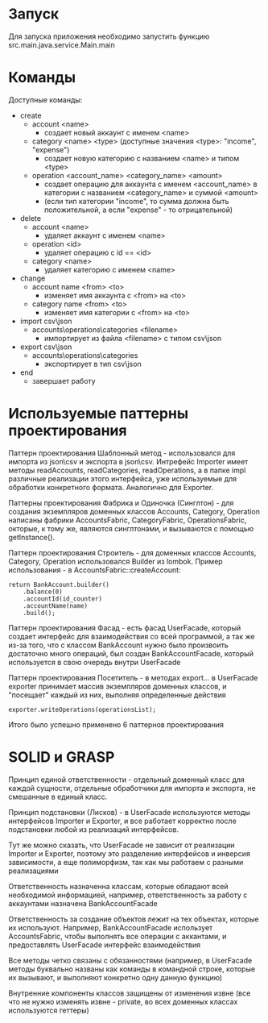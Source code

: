 # Запуск

Для запуска приложения необходимо запустить функцию src.main.java.service.Main.main

# Команды


Доступные команды:

- create
    - account \<name\> 
        - создает новый аккаунт с именем \<name\>
    - category \<name\> \<type\> (доступные значения \<type\>: "income", "expense")
        - создает новую категорию с названием \<name\> и типом \<type\>
    - operation \<account_name\> \<category_name\> \<amount\>
        - создает операцию для аккаунта с именем \<account_name\> в категории с названием \<category_name\> и суммой \<amount\> 
        - (если тип категории "income", то сумма должна быть положительной, а если "expense" - то отрицательной)
- delete
    - account \<name\>
        - удаляет аккаунт с именем \<name\>
    - operation \<id\>
        - удаляет операцию с id == \<id\>
    - category \<name\>
        - удаляет категорию с именем \<name\>
- change
    - account name \<from\> \<to\>
        - изменяет имя аккаунта с \<from\> на \<to\>
    - category name \<from\> \<to\>
        - изменяет имя категории с \<from\> на \<to\>
- import csv\\json
    - accounts\\operations\\categories \<filename\>
        - импортирует из файла \<filename\> с типом csv\\json
- export csv\\json
    - accounts\\operations\\categories
        - экспортирует в тип csv\\json
- end
    - завершает работу

# Используемые паттерны проектирования

Паттерн проектирования Шаблонный метод - использовался для импорта из json\\csv и экспорта в json\\csv. 
Интрефейс Importer имеет методы readAccounts, readCategories, readOperations, а в папке impl различные реализации 
этого интерфейса, уже используемые для обработки конкретного формата. Аналогично для Exporter.

Паттерны проектирования Фабрика и Одиночка (Синглтон) - для создания экземпляров доменных классов Accounts, 
Category, Operation написаны фабрики AccountsFabric, CategoryFabric, OperationsFabric, окторые, к тому же,
являются синглтонами, и вызываются с помощью getInstance().

Паттерн проектирования Строитель - для доменных классов Accounts, Category, Operation
использовался Builder из lombok. Пример использования - в AccountsFabric::createAccount:

    return BankAccount.builder()
        .balance(0)
        .accountId(id_counter)
        .accountName(name)
        .build();

Паттерн проектирования Фасад - есть фасад UserFacade, который создает интерфейс для взаимодействия со всей программой, 
а так же из-за того, что с классом BankAccount нужно было произвоить достаточно много операций, был создан BankAccountFacade, 
который используется в свою очередь  внутри UserFacade

Паттерн проектирования Посетитель - в методах export... в UserFacade exporter принимает массив экземпляров доменных классов, 
и "посещает" каждый из них, выполняя определенные действия 

    exporter.writeOperations(operationsList);

Итого было успешно применено 6 паттернов проектирования 

# SOLID и GRASP

Принцип единой ответственности - отдельный доменный класс для каждой сущности, отдельные обработчики для импорта
 и экспорта, не смешанные в единый класс. 

Принцип подстановки (Лисков) - в UserFacade используются методы интерфейсов Importer и Exporter, и все работает 
корректно после подстановки любой из реализаций интерфейсов. 

Тут же можно сказать, что UserFacade не зависит от реализации Importer и Exporter, поэтому это разделение интерфейсов и инверсия 
зависимости, а еще полиморфизм, так как мы работаем с разными реализациями

Ответственность назначенна классам, которые обладают всей необходимой информацией, например, ответственность за работу
с аккаунтами назначена BankAccountFacade

Ответственность за создание объектов лежит на тех объектах, которые их используют. Например, BankAccountFacade использует AccountsFabric, 
чтобы выполнять все операции с аккантами, и предоставлять UserFacade интерфейс взаимодействия

Все методы четко связаны с обязанностями (например, в UserFacade методы буквально названы как команды в командной строке, которые их вызывают,
и выполняют конкретно одну данную функцию)

Внутренние компоненты классов защищены от изменения извне (все что не нужно изменять извне - private, во всех доменных
классах используются геттеры)



